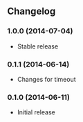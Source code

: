 ## Changelog

### 1.0.0 (2014-07-04)

* Stable release

### 0.1.1 (2014-06-14)

* Changes for timeout

### 0.1.0 (2014-06-11)

* Initial release